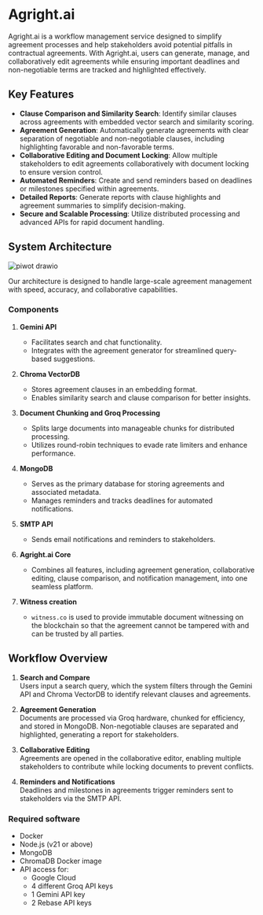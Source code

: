 # Agright.ai

Agright.ai is a workflow management service designed to simplify agreement processes and help stakeholders avoid potential pitfalls in contractual agreements. With Agright.ai, users can generate, manage, and collaboratively edit agreements while ensuring important deadlines and non-negotiable terms are tracked and highlighted effectively.

## Key Features

- **Clause Comparison and Similarity Search**: Identify similar clauses across agreements with embedded vector search and similarity scoring.
- **Agreement Generation**: Automatically generate agreements with clear separation of negotiable and non-negotiable clauses, including highlighting favorable and non-favorable terms.
- **Collaborative Editing and Document Locking**: Allow multiple stakeholders to edit agreements collaboratively with document locking to ensure version control.
- **Automated Reminders**: Create and send reminders based on deadlines or milestones specified within agreements.
- **Detailed Reports**: Generate reports with clause highlights and agreement summaries to simplify decision-making.
- **Secure and Scalable Processing**: Utilize distributed processing and advanced APIs for rapid document handling.

## System Architecture

![piwot drawio](https://github.com/user-attachments/assets/da841a69-c580-4677-befc-6db7d91a6dfd)

Our architecture is designed to handle large-scale agreement management with speed, accuracy, and collaborative capabilities.

### Components

1. **Gemini API**
   - Facilitates search and chat functionality.
   - Integrates with the agreement generator for streamlined query-based suggestions.

2. **Chroma VectorDB**
   - Stores agreement clauses in an embedding format.
   - Enables similarity search and clause comparison for better insights.

3. **Document Chunking and Groq Processing**
   - Splits large documents into manageable chunks for distributed processing.
   - Utilizes round-robin techniques to evade rate limiters and enhance performance.

4. **MongoDB**
   - Serves as the primary database for storing agreements and associated metadata.
   - Manages reminders and tracks deadlines for automated notifications.

5. **SMTP API**
   - Sends email notifications and reminders to stakeholders.

6. **Agright.ai Core**
   - Combines all features, including agreement generation, collaborative editing, clause comparison, and notification management, into one seamless platform.

7. **Witness creation**
   - `witness.co` is used to provide immutable document witnessing on the blockchain so that the agreement cannot be tampered with and can be trusted by all parties.
## Workflow Overview

1. **Search and Compare**  
   Users input a search query, which the system filters through the Gemini API and Chroma VectorDB to identify relevant clauses and agreements.

2. **Agreement Generation**  
   Documents are processed via Groq hardware, chunked for efficiency, and stored in MongoDB. Non-negotiable clauses are separated and highlighted, generating a report for stakeholders.

3. **Collaborative Editing**  
   Agreements are opened in the collaborative editor, enabling multiple stakeholders to contribute while locking documents to prevent conflicts.

4. **Reminders and Notifications**  
   Deadlines and milestones in agreements trigger reminders sent to stakeholders via the SMTP API.

### Required software

- Docker
- Node.js (v21 or above)
- MongoDB
- ChromaDB Docker image
- API access for:
  - Google Cloud
  - 4 different Groq API keys
  - 1 Gemini API key
  - 2 Rebase API keys


